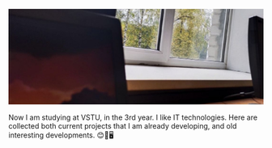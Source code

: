 ![Header](https://github.com/ivaningrigorii/ivaningrigorii/blob/main/assets/back.jpg)

Now I am studying at VSTU, in the 3rd year.
I like IT technologies. Here are collected both current projects that I am already developing, and old interesting developments. 😊🎒🖥️